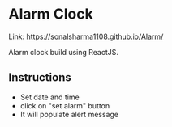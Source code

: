 # Alarm Clock

Link: https://sonalsharma1108.github.io/Alarm/

Alarm clock build using ReactJS.

## Instructions
* Set date and time
* click on "set alarm" button
* It will populate alert message
